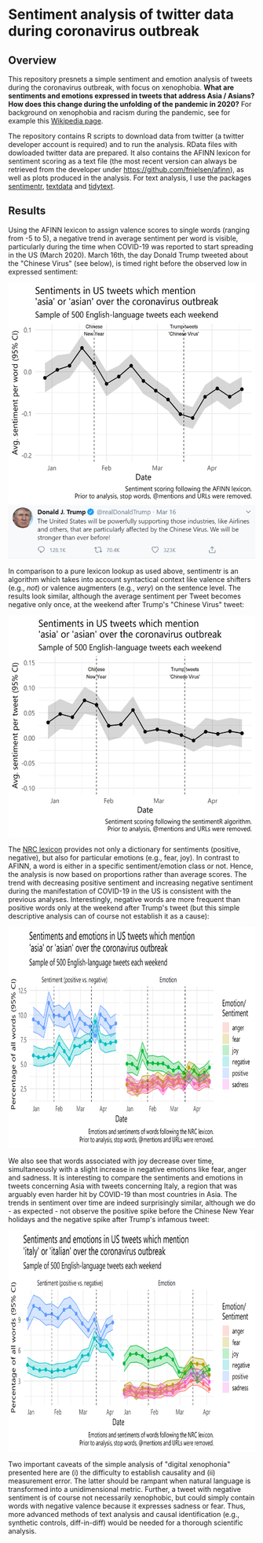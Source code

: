 # Sentiment analysis of twitter data during coronavirus outbreak

## Overview

This repository presnets a simple sentiment and emotion analysis of tweets during the coronavirus outbreak, with focus on xenophobia. **What are sentiments and emotions expressed in tweets that address Asia / Asians? How does this change during the unfolding of the pandemic in 2020?** For background on xenophobia and racism during the pandemic, see for example this [Wikipedia page](https://en.wikipedia.org/wiki/List_of_incidents_of_xenophobia_and_racism_related_to_the_2019%E2%80%9320_coronavirus_pandemic).

The repository contains R scripts to download data from twitter (a twitter developer account is required) and to run the analysis. RData files with dowloaded twitter data are prepared. It also contains the AFINN lexicon for sentiment scoring as a text file (the most recent version can always be retrieved from the developer under https://github.com/fnielsen/afinn), as well as plots produced in the analysis. For text analysis, I use the packages [sentimentr](https://github.com/trinker/sentimentr), [textdata](https://cran.r-project.org/web/packages/textdata/index.html) and [tidytext](https://cran.r-project.org/web/packages/tidytext/index.html).
## Results

Using the AFINN lexicon to assign valence scores to single words (ranging from -5 to 5), a negative trend in average sentiment per word is visible, particularly during the time when COVID-19 was reported to start spreading in the US (March 2020). March 16th, the day Donald Trump tweeted about the "Chinese Virus" (see below), is timed right before the observed low in expressed sentiment:

<img src="https://github.com/stefgehrig/tweetsentimentcorona/blob/master/sent_analysis_afinn_asia.png" alt="alt text" width="550" height="450">

<img src="https://github.com/stefgehrig/tweetsentimentcorona/blob/master/trump_tweet.PNG">

In comparison to a pure lexicon lookup as used above, sentimentr is an algorithm which takes into account syntactical context like valence shifters (e.g., *not*) or valence augmenters (e.g., *very*) on the sentence level. The results look similar, although the average sentiment per Tweet becomes negative only once, at the weekend after Trump's "Chinese Virus" tweet:

<img src="https://github.com/stefgehrig/tweetsentimentcorona/blob/master/sent_analysis_sentr_asia.png" alt="alt text" width="550" height="450">

The [NRC lexicon](https://saifmohammad.com/WebPages/NRC-Emotion-Lexicon.htm) provides not only a dictionary for sentiments (positive, negative), but also for particular emotions (e.g., fear, joy). In contrast to AFINN, a word is either in a specific sentiment/emotion class or not. Hence, the analysis is now based on proportions rather than average scores. The trend with decreasing positive sentiment and increasing negative sentiment during the manifestation of COVID-19 in the US is consistent with the previous analyses. Interestingly, negative words are more frequent than positive words only at the weekend after Trump's tweet (but this simple descriptive analysis can of course not establish it as a cause):

<img src="https://github.com/stefgehrig/tweetsentimentcorona/blob/master/sent_analysis_nrc_asia.png" alt="alt text" width="800" height="450">

We also see that words associated with joy decrease over time, simultaneously with a slight increase in negative emotions like fear, anger and sadness. It is interesting to compare the sentiments and emotions in tweets concerning Asia with tweets concerning Italy, a region that was arguably even harder hit by COVID-19 than most countries in Asia. The trends in sentiment over time are indeed surprisingly similar, although we do - as expected - not observe the positive spike before the Chinese New Year holidays and the negative spike after Trump's infamous tweet:

<img src="https://github.com/stefgehrig/tweetsentimentcorona/blob/master/sent_analysis_nrc_italy.png" alt="alt text" width="800" height="450">

Two important caveats of the simple analysis of "digital xenophonia" presented here are (i) the difficulty to establish causality and (ii) measurement error. The latter should be rampant when natural language is transformed into a unidimensional metric. Further, a tweet with negative sentiment is of course not necessarily xenophobic, but could simply contain words with negative valence because it expresses sadness or fear. Thus, more advanced methods of text analysis and causal identification (e.g., synthetic controls, diff-in-diff) would be needed for a thorough scientific analysis.
